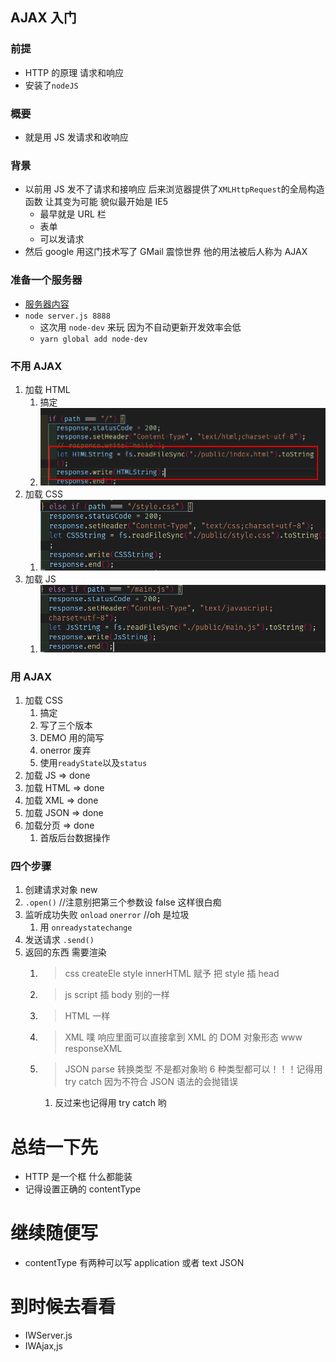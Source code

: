 ## AJAX 入门

### 前提

- HTTP 的原理 请求和响应
- 安装了`nodeJS`

### 概要

- 就是用 JS 发请求和收响应

### 背景

- 以前用 JS 发不了请求和接响应 后来浏览器提供了`XMLHttpRequest`的全局构造函数 让其变为可能 貌似最开始是 IE5
  - 最早就是 URL 栏
  - 表单
  - 可以发请求
- 然后 google 用这门技术写了 GMail 震惊世界 他的用法被后人称为 AJAX

### 准备一个服务器

- [服务器内容](./server.js)
- `node server.js 8888`
  - 这次用 `node-dev` 来玩 因为不自动更新开发效率会低
  - `yarn global add node-dev`

### 不用 AJAX

1. 加载 HTML
   1. 搞定
   2. ![](2020-02-16-15-35-17.png)
2. 加载 CSS
   1. ![](2020-02-16-15-40-16.png)
3. 加载 JS
   1. ![](2020-02-16-15-44-12.png)

### 用 AJAX

1. 加载 CSS
   1. 搞定
   2. 写了三个版本
   3. DEMO 用的简写
   4. onerror 废弃
   5. 使用`readyState`以及`status`
2. 加载 JS => done
3. 加载 HTML => done
4. 加载 XML => done
5. 加载 JSON => done
6. 加载分页 => done
   1. 首版后台数据操作

### 四个步骤

1. 创建请求对象 new
2. `.open()` //注意别把第三个参数设 false 这样很白痴
3. 监听成功失败 `onload` `onerror` //oh 是垃圾
   1. 用 `onreadystatechange`
4. 发送请求 `.send()`
5. 返回的东西 需要渲染
   1. > css createEle style innerHTML 赋予 把 style 插 head
   2. > js script 插 body 别的一样
   3. > HTML 一样
   4. > XML 噗 响应里面可以直接拿到 XML 的 DOM 对象形态 www responseXML
   5. > JSON parse 转换类型 不是都对象哟 6 种类型都可以！！！记得用 try catch 因为不符合 JSON 语法的会抛错误
      1. 反过来也记得用 try catch 哟

# 总结一下先

- HTTP 是一个框 什么都能装
- 记得设置正确的 contentType

# 继续随便写

- contentType 有两种可以写 application 或者 text JSON

# 到时候去看看

- IWServer.js
- IWAjax,js
